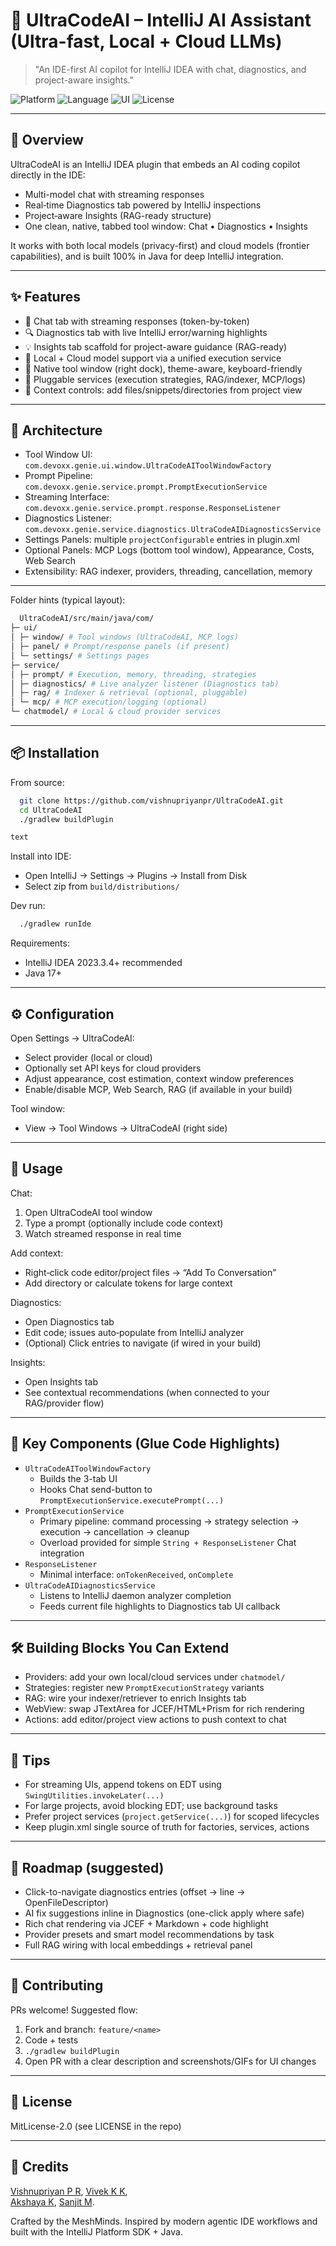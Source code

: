 # 🧠 UltraCodeAI – IntelliJ AI Assistant (Ultra-fast, Local + Cloud LLMs)

> "An IDE-first AI copilot for IntelliJ IDEA with chat, diagnostics, and project-aware insights."

![Platform](https://img.shields.io/badge/Platform-IntelliJ%20IDEA-blue?style=for-the-badge)
![Language](https://img.shields.io/badge/Built%20With-Java%2017-red?style=for-the-badge)
![UI](https://img.shields.io/badge/UI-Swing%20%7C%20JetBrains%20UI-8A2BE2?style=for-the-badge)
![License](https://img.shields.io/badge/License-Apache--2.0-green?style=for-the-badge)

---

## 🚀 Overview

UltraCodeAI is an IntelliJ IDEA plugin that embeds an AI coding copilot directly in the IDE:
- Multi-model chat with streaming responses
- Real‑time Diagnostics tab powered by IntelliJ inspections
- Project‑aware Insights (RAG-ready structure)
- One clean, native, tabbed tool window: Chat • Diagnostics • Insights

It works with both local models (privacy-first) and cloud models (frontier capabilities), and is built 100% in Java for deep IntelliJ integration.

---

## ✨ Features

- 🤖 Chat tab with streaming responses (token-by-token)
- 🔍 Diagnostics tab with live IntelliJ error/warning highlights
- 💡 Insights tab scaffold for project-aware guidance (RAG-ready)
- 🧩 Local + Cloud model support via a unified execution service
- 🧭 Native tool window (right dock), theme-aware, keyboard-friendly
- 🧱 Pluggable services (execution strategies, RAG/indexer, MCP/logs)
- 🧰 Context controls: add files/snippets/directories from project view

---

## 🧩 Architecture

- Tool Window UI: `com.devoxx.genie.ui.window.UltraCodeAIToolWindowFactory`
- Prompt Pipeline: `com.devoxx.genie.service.prompt.PromptExecutionService`
- Streaming Interface: `com.devoxx.genie.service.prompt.response.ResponseListener`
- Diagnostics Listener: `com.devoxx.genie.service.diagnostics.UltraCodeAIDiagnosticsService`
- Settings Panels: multiple `projectConfigurable` entries in plugin.xml
- Optional Panels: MCP Logs (bottom tool window), Appearance, Costs, Web Search
- Extensibility: RAG indexer, providers, threading, cancellation, memory

---

Folder hints (typical layout):
```bash
  UltraCodeAI/src/main/java/com/
├─ ui/
│ ├─ window/ # Tool windows (UltraCodeAI, MCP logs)
│ ├─ panel/ # Prompt/response panels (if present)
│ └─ settings/ # Settings pages
├─ service/
│ ├─ prompt/ # Execution, memory, threading, strategies
│ ├─ diagnostics/ # Live analyzer listener (Diagnostics tab)
│ ├─ rag/ # Indexer & retrieval (optional, pluggable)
│ └─ mcp/ # MCP execution/logging (optional)
└─ chatmodel/ # Local & cloud provider services
```


---

## 📦 Installation

From source:
```bash
  git clone https://github.com/vishnupriyanpr/UltraCodeAI.git
  cd UltraCodeAI
  ./gradlew buildPlugin

text
```

Install into IDE:
- Open IntelliJ → Settings → Plugins → Install from Disk
- Select zip from `build/distributions/`

Dev run:
```bash
  ./gradlew runIde
```

Requirements:
- IntelliJ IDEA 2023.3.4+ recommended
- Java 17+

---

## ⚙️ Configuration

Open Settings → UltraCodeAI:
- Select provider (local or cloud)
- Optionally set API keys for cloud providers
- Adjust appearance, cost estimation, context window preferences
- Enable/disable MCP, Web Search, RAG (if available in your build)

Tool window:
- View → Tool Windows → UltraCodeAI (right side)

---

## 🔧 Usage

Chat:
1) Open UltraCodeAI tool window
2) Type a prompt (optionally include code context)
3) Watch streamed response in real time

Add context:
- Right‑click code editor/project files → “Add To Conversation”
- Add directory or calculate tokens for large context

Diagnostics:
- Open Diagnostics tab
- Edit code; issues auto‑populate from IntelliJ analyzer
- (Optional) Click entries to navigate (if wired in your build)

Insights:
- Open Insights tab
- See contextual recommendations (when connected to your RAG/provider flow)

---

## 🧠 Key Components (Glue Code Highlights)

- `UltraCodeAIToolWindowFactory`
  - Builds the 3-tab UI
  - Hooks Chat send-button to `PromptExecutionService.executePrompt(...)`
- `PromptExecutionService`
  - Primary pipeline: command processing → strategy selection → execution → cancellation → cleanup
  - Overload provided for simple `String + ResponseListener` Chat integration
- `ResponseListener`
  - Minimal interface: `onTokenReceived`, `onComplete`
- `UltraCodeAIDiagnosticsService`
  - Listens to IntelliJ daemon analyzer completion
  - Feeds current file highlights to Diagnostics tab UI callback

---

## 🛠️ Building Blocks You Can Extend

- Providers: add your own local/cloud services under `chatmodel/`
- Strategies: register new `PromptExecutionStrategy` variants
- RAG: wire your indexer/retriever to enrich Insights tab
- WebView: swap JTextArea for JCEF/HTML+Prism for rich rendering
- Actions: add editor/project view actions to push context to chat

---

## 🧪 Tips

- For streaming UIs, append tokens on EDT using `SwingUtilities.invokeLater(...)`
- For large projects, avoid blocking EDT; use background tasks
- Prefer project services (`project.getService(...)`) for scoped lifecycles
- Keep plugin.xml single source of truth for factories, services, actions

---

## 🧭 Roadmap (suggested)

- Click-to-navigate diagnostics entries (offset → line → OpenFileDescriptor)
- AI fix suggestions inline in Diagnostics (one-click apply where safe)
- Rich chat rendering via JCEF + Markdown + code highlight
- Provider presets and smart model recommendations by task
- Full RAG wiring with local embeddings + retrieval panel

---

## 🤝 Contributing

PRs welcome! Suggested flow:
1) Fork and branch: `feature/<name>`
2) Code + tests
3) `./gradlew buildPlugin`
4) Open PR with a clear description and screenshots/GIFs for UI changes

---

## 📜 License

MitLicense-2.0 (see LICENSE in the repo)

---

## 🙌 Credits
[Vishnupriyan P R](https://github.com/vishnupriyanpr183207), 
[Vivek K K](https://github.com/Vivek-The-Creator),  
[Akshaya K](https://github.com/Akshaya1215),
[Sanjit M](https://github.com/Sanjit-123).  

Crafted by the MeshMinds. Inspired by modern agentic IDE workflows and built with the IntelliJ Platform SDK + Java.




